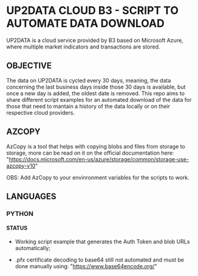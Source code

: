 # UP2DATA CLOUD B3 - SCRIPT TO AUTOMATE DATA DOWNLOAD
UP2DATA is a cloud service provided by B3 based on Microsoft Azure, where multiple market indicators and transactions are stored.

## OBJECTIVE
The data on UP2DATA is cycled every 30 days, meaning, the data concerning the last business days inside those 30 days is available,
but once a new day is added, the oldest date is removed. 
This repo aims to share different script examples for an automated download of the data
for those that need to mantain a history of the data locally or on their respective cloud providers.

## AZCOPY
AzCopy is a tool that helps with copying blobs and files from storage to storage,
more can be read on it on the official documentation here:
"https://docs.microsoft.com/en-us/azure/storage/common/storage-use-azcopy-v10"  


OBS: Add AzCopy to your envinronment variables for the scripts to work.

## LANGUAGES
### PYTHON
#### STATUS
* Working script example that generates the Auth Token and blob URLs automatically;


* .pfx certificate decoding to base64 still not automated and must be done manually using: "https://www.base64encode.org/"
